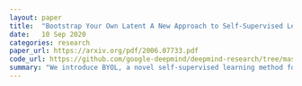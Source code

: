 ```yaml
---
layout: paper
title:  "Bootstrap Your Own Latent A New Approach to Self-Supervised Learning"
date:   10 Sep 2020
categories: research
paper_url: https://arxiv.org/pdf/2006.07733.pdf
code_url: https://github.com/google-deepmind/deepmind-research/tree/master/byol
summary: "We introduce BYOL, a novel self-supervised learning method for image representation without using negative pairs. Utilizing two networks, BYOL trains one to predict the representation of an image as seen by the other under a different view, updating the latter with the former's slow-moving average. Surpassing state-of-the-art methods, it achieves up to 79.6% accuracy on ImageNet with ResNet models, performing equally or better on transfer and semi-supervised tasks. Code and models are available on GitHub."
---
```


